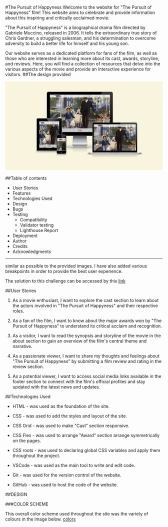 #The Pursuit of Happyness
Welcome to the  website for "The Pursuit of Happyness" film! This website aims to celebrate and provide information about this inspiring and critically acclaimed movie.

"The Pursuit of Happyness" is a biographical drama film directed by Gabriele Muccino, released in 2006. It tells the extraordinary true story of Chris Gardner, a struggling salesman, and his determination to overcome adversity to build a better life for himself and his young son.

Our website serves as a dedicated platform for fans of the film, as well as those who are interested in learning more about its cast, awards, storyline, and reviews. Here, you will find a collection of resources that delve into the various aspects of the movie and provide an interactive experience for visitors.
##The design provided

![mockup screenshot](assets/images/readfile/screenshot.png)

##Table of contents

- User Stories
- Features
- Technologies Used
- Design
- Bugs
- Testing
  - Compatibility
  - Validator testing
  - Lighthouse Report
- Deployment
- Author
- Credits
- Acknowledgments
--------------------
similar as possible to the provided images.
I have also added various breakpoints in order to provide the best user experience.

The solution to this challenge can be accessed by this [link](https://jibinjjohny.github.io/projrct_1/)

##User Stories

1. As a movie enthusiast, I want to explore the cast section to learn about the actors involved in "The Pursuit of Happyness" and their respective roles.

2. As a fan of the film, I want to know about the major awards won by "The Pursuit of Happyness" to understand its critical acclaim and recognition.

3. As a visitor, I want to read the synopsis and storyline of the movie in the about section to gain an overview of the film's central theme and narrative.

4. As a passionate viewer, I want to share my thoughts and feelings about "The Pursuit of Happyness" by submitting a film review and rating in the review section.

5. As a potential viewer, I want to access social media links available in the footer section to connect with the film's official profiles and stay updated with the latest news and updates.




##Technologies Used
- HTML - was used as the foundation of the site.
- CSS - was used to add the styles and layout of the site.

- CSS Grid - was used to make "Cast" section responsive.
- CSS Flex - was used to arrange "Award" section arrange symmetrically on the pages.
- CSS roots - was used to declaring global CSS variables and apply them throughout the project.
- VSCode - was used as the main tool to write and edit code.
- Git - was used for the version control of the website.
- GitHub - was used to host the code of the website.

##DESIGN

###COLOR SCHEME

This overall color scheme used throughout the site was the variety of colours in the image below.
[colors](assets/images/readfile/colors.png)
